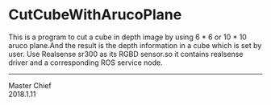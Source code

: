 # CutCubeWithArucoPlane
This is a program to cut a cube in depth image by using 6 * 6 or 10 * 10 aruco plane.And the result is the depth information in a cube which is set by user.
Use Realsense sr300 as its RGBD sensor.so it contains realsense driver and a corresponding ROS service node.

--------------------------------------------
Master Chief\
2018.1.11
